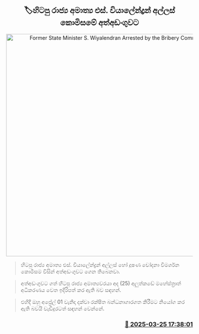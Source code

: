 <p align='center'><b><h2 align='center' title='Former State Minister S. Wiyalendran Arrested by the Bribery Commission'>🏷හිටපු රාජ්‍ය අමාත්‍ය එස්. වියාලේන්ද්‍රන් අල්ලස් කොමිසමේ අත්අඩංගුවට</h2></b></p>
<p align='center'><img src='https://helakuru.sgp1.cdn.digitaloceanspaces.com/esana/images/lib/vilayendran-new.jpg' width='600' alt='Former State Minister S. Wiyalendran Arrested by the Bribery Commission'></p>

> හිටපු රාජ්‍ය අමාත්‍ය එස්. වියාලේන්ද්‍රන් අල්ලස් හෝ දූෂණ චෝදනා විමර්ශන කොමිසම විසින් අත්අඩංගුවට ගෙන තිබෙනවා.

> අත්අඩංගුවට ගත් හිටපු රාජ්‍ය අමාත්‍යවරයා අද (25) අලුත්කඩේ මහේස්ත්‍රාත් අධිකරණය වෙත ඉදිරිපත් කර ඇති බව සඳහන්.

> එහිදී ඔහු අප්‍රේල් 01 වැනිදා දක්වා රක්ෂිත බන්ධනාගාරගත කිරීමට නියෝග කර ඇති බවයි වැඩිදුරටත් සඳහන් වෙන්නේ.



<h3 align='right'><a href='https://www.helakuru.lk/esana/p/108643/'>📅 2025-03-25 17:38:01</a></h3>
